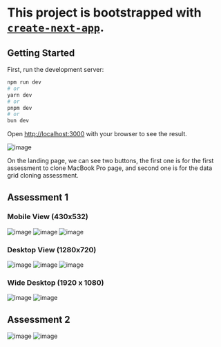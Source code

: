 # This project is bootstrapped with [`create-next-app`](https://github.com/vercel/next.js/tree/canary/packages/create-next-app).

## Getting Started

First, run the development server:

```bash
npm run dev
# or
yarn dev
# or
pnpm dev
# or
bun dev
```

Open [http://localhost:3000](http://localhost:3000) with your browser to see the result.

![image](https://github.com/limzhengqian/modefair/assets/75511059/05b4ebca-9e26-41c3-a0d3-f336201a0bb3)

On the landing page, we can see two buttons, the first one is for the first assessment to clone MacBook Pro page, and second one is for the data grid cloning assessment.

## Assessment 1

### Mobile View (430x532)
![image](https://github.com/limzhengqian/modefair/assets/75511059/3178113f-3d58-46ce-9ce1-2cb008c744a8)
![image](https://github.com/limzhengqian/modefair/assets/75511059/88131416-3fba-4bbc-a30b-4ff5a035426a)
![image](https://github.com/limzhengqian/modefair/assets/75511059/b426f5a4-8ef1-4bb6-8b55-169110704e21)

### Desktop View (1280x720)
![image](https://github.com/limzhengqian/modefair/assets/75511059/23ddbe36-6000-4ecc-9656-f2a6a867d034)
![image](https://github.com/limzhengqian/modefair/assets/75511059/e9af50a0-c192-467f-a6ae-109e2b8ba236)
![image](https://github.com/limzhengqian/modefair/assets/75511059/b1bf1f65-f518-4513-aa02-43ad157ff3f4)

### Wide Desktop (1920 x 1080)
![image](https://github.com/limzhengqian/modefair/assets/75511059/118e08fc-9a55-4fb9-836e-9224091a2b42)
![image](https://github.com/limzhengqian/modefair/assets/75511059/00422d9d-389e-42ca-a527-aa4d27bc537f)

## Assessment 2
![image](https://github.com/limzhengqian/modefair/assets/75511059/5ad16b89-8e1a-4943-a596-ad15341a2adf)
![image](https://github.com/limzhengqian/modefair/assets/75511059/43719834-c376-47d9-84f3-f485bb41e6e9)

